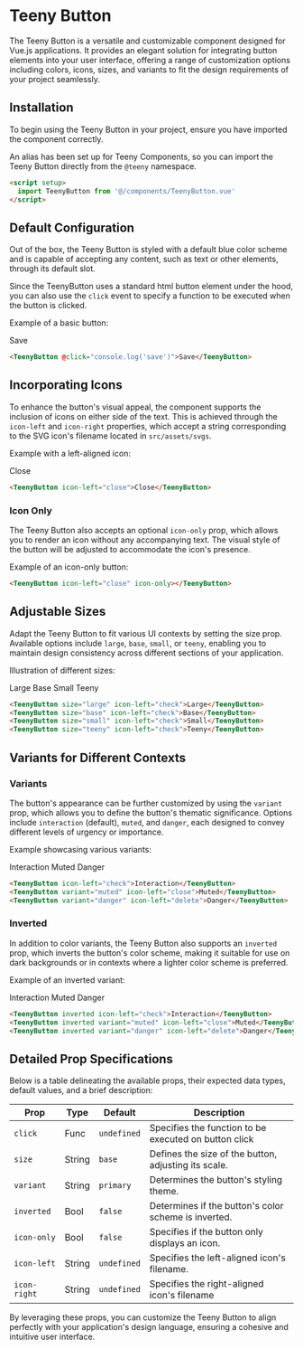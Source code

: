 <script setup>
  import TeenyButton from '@/components/TeenyComponents/TeenyButton.vue'
</script>

# Teeny Button

The Teeny Button is a versatile and customizable component designed for Vue.js applications. It provides an elegant solution for integrating button elements into your user interface, offering a range of customization options including colors, icons, sizes, and variants to fit the design requirements of your project seamlessly.

## Installation

To begin using the Teeny Button in your project, ensure you have imported the component correctly.

An alias has been set up for Teeny Components, so you can import the Teeny Button directly from the `@teeny` namespace.

```html
<script setup>
  import TeenyButton from '@/components/TeenyButton.vue'
</script>
```

## Default Configuration

Out of the box, the Teeny Button is styled with a default blue color scheme and is capable of accepting any content, such as text or other elements, through its default slot.

Since the TeenyButton uses a standard html button element under the hood, you can also use the `click` event to specify a function to be executed when the button is clicked.

Example of a basic button:

<TeenyButton>Save</TeenyButton>

```html
<TeenyButton @click="console.log('save')">Save</TeenyButton>
```

## Incorporating Icons

To enhance the button's visual appeal, the component supports the inclusion of icons on either side of the text. This is achieved through the `icon-left` and `icon-right` properties, which accept a string corresponding to the SVG icon's filename located in `src/assets/svgs`.

Example with a left-aligned icon:

<TeenyButton icon-left="close">Close</TeenyButton>

```html
<TeenyButton icon-left="close">Close</TeenyButton>
```

### Icon Only

The Teeny Button also accepts an optional `icon-only` prop, which allows you to render an icon without any accompanying text. The visual style of the button will be adjusted to accommodate the icon's presence.

Example of an icon-only button:

<TeenyButton icon-left="close" icon-only></TeenyButton>

```html
<TeenyButton icon-left="close" icon-only></TeenyButton>
```

## Adjustable Sizes

Adapt the Teeny Button to fit various UI contexts by setting the size prop. Available options include `large`, `base`, `small`, or `teeny`, enabling you to maintain design consistency across different sections of your application.

Illustration of different sizes:

<div class="flex gap-2 items-center">
  <TeenyButton size="large" icon-left="check">Large</TeenyButton>
  <TeenyButton size="base" icon-left="check">Base</TeenyButton>
  <TeenyButton size="small" icon-left="check">Small</TeenyButton>
  <TeenyButton size="teeny" icon-left="check">Teeny</TeenyButton>
</div>

```html
<TeenyButton size="large" icon-left="check">Large</TeenyButton>
<TeenyButton size="base" icon-left="check">Base</TeenyButton>
<TeenyButton size="small" icon-left="check">Small</TeenyButton>
<TeenyButton size="teeny" icon-left="check">Teeny</TeenyButton>
```

## Variants for Different Contexts

### Variants

The button's appearance can be further customized by using the `variant` prop, which allows you to define the button's thematic significance. Options include `interaction` (default), `muted`, and `danger`, each designed to convey different levels of urgency or importance.

Example showcasing various variants:

<div class="flex gap-2 items-center">
  <TeenyButton icon-left="check">Interaction</TeenyButton>
  <TeenyButton variant="muted" icon-left="close">Muted</TeenyButton>
  <TeenyButton variant="danger" icon-left="delete">Danger</TeenyButton>
</div>

```html
<TeenyButton icon-left="check">Interaction</TeenyButton>
<TeenyButton variant="muted" icon-left="close">Muted</TeenyButton>
<TeenyButton variant="danger" icon-left="delete">Danger</TeenyButton>
```

### Inverted

In addition to color variants, the Teeny Button also supports an `inverted` prop, which inverts the button's color scheme, making it suitable for use on dark backgrounds or in contexts where a lighter color scheme is preferred.

Example of an inverted variant:

<div class="p-4 bg-parchment rounded-[20px] flex gap-2">
<TeenyButton inverted icon-left="check">Interaction</TeenyButton>
<TeenyButton inverted variant="muted" icon-left="close">Muted</TeenyButton>
<TeenyButton inverted variant="danger" icon-left="delete">Danger</TeenyButton>
</div>

```html
<TeenyButton inverted icon-left="check">Interaction</TeenyButton>
<TeenyButton inverted variant="muted" icon-left="close">Muted</TeenyButton>
<TeenyButton inverted variant="danger" icon-left="delete">Danger</TeenyButton>
```

## Detailed Prop Specifications

Below is a table delineating the available props, their expected data types, default values, and a brief description:

| Prop         | Type   | Default     | Description                                           |
| ------------ | ------ | ----------- | ----------------------------------------------------- |
| `click`      | Func   | `undefined` | Specifies the function to be executed on button click |
| `size`       | String | `base`      | Defines the size of the button, adjusting its scale.  |
| `variant`    | String | `primary`   | Determines the button's styling theme.                |
| `inverted`   | Bool   | `false`     | Determines if the button's color scheme is inverted.  |
| `icon-only`  | Bool   | `false`     | Specifies if the button only displays an icon.        |
| `icon-left`  | String | `undefined` | Specifies the left-aligned icon's filename.           |
| `icon-right` | String | `undefined` | Specifies the right-aligned icon's filename           |

By leveraging these props, you can customize the Teeny Button to align perfectly with your application's design language, ensuring a cohesive and intuitive user interface.
